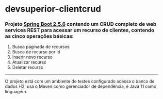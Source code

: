 # devsuperior-clientcrud

### Projeto [Spring Boot 2.5.6](https://docs.spring.io/spring-framework/docs/2.5.x/reference/index.html) contendo um CRUD completo de web services REST para acessar um recurso de clientes, contendo as cinco operações básicas:
1. Busca paginada de recursos
2. Busca de recurso por id
3. Inserir novo recurso
4. Atualizar recurso
5. Deletar recurso
___

O projeto está com um ambiente de testes configurado acessa o banco de dados H2, usa o Maven como gerenciador de dependência, e Java 11 como linguagem.
